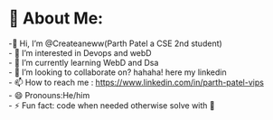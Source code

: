 # 💫 About Me:
-👋 Hi, I’m @Createaneww(Parth Patel a CSE 2nd student)<br>- 👀 I’m interested in Devops and webD<br>- 🌱 I’m currently learning WebD and Dsa<br>- 💞️ I’m looking to collaborate on? hahaha! here my linkedin<br>- 📫 How to reach me : https://www.linkedin.com/in/parth-patel-vips<br>- 😄 Pronouns:He/him<br>- ⚡ Fun fact: code when needed otherwise solve with 👀



<!-- Proudly created with GPRM ( https://gprm.itsvg.in ) -->

<!---
Createaneww/Createaneww is a ✨ special ✨ repository because its `README.md` (this file) appears on your GitHub profile.
You can click the Preview link to take a look at your changes.
--->
